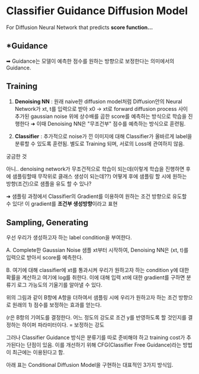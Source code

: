 # Classifier Guidance Diffusion Model

For Diffusion Neural Network that predicts **score function...**

## \*Guidance

➡ Guidance는 모델이 예측한 점수를 원하는 방향으로 보정한다는 의미에서의 Guidance.

## Training

1. **Denoising NN** : 원래 naive한 diffusion model처럼 Diffusion안의 Neural Network가 xt, t를 입력으로 받아 x0 → xt로 forward diffusion process 사이 추가된 gaussian noise 위에 상수배를 곱한 score를 예측하는 방식으로 학습을 진행한다 ➜ 이때 Denoising NN은 "무조건부" 점수를 예측하는 방식으로 훈련됨.

2. **Classifier** : 추가적으로 noise가 낀 이미지에 대해 Classifier가 올바르게 label을 분류할 수 있도록 훈련됨. 별도로 Training 되며, 서로의 Loss에 관여하지 않음.

궁금한 것

아니.. denoising network가 무조건적으로 학습이 되는데(이렇게 학습을 진행하면 후에 샘플링할때 무작위로 클래스 생성이 되는데??) 어떻게 후에 샘플링 할 시에 원하는 방향(조건)으로 샘플을 유도 할 수 있나?

➜ 샘플링 과정에서 Classifier의 Gradient를 이용하여 원하는 조건 방향으로 유도할 수 있다! 이 gradient를 **조건부 생성방향**이라고 표현

## Sampling, Generating

우선 우리가 생성하고자 하는 label condition을 부여한다.

A. Complete한 Gaussian Noise 샘플 xt부터 시작하여, Denoising NN은 (xt, t)를 입력으로 받아서 score를 예측한다.

B. 여기에 대해 classifier에 xt를 통과시켜 우리가 원하고자 하는 condition y에 대한 확률을 계산하고 여기에 log를 취한다. 이에 대해 입력 xt에 대한 gradient를 구하면 분류기 로그 가능도의 기울기를 알아낼 수 있다.



위의 그림과 같이 B항에 A항을 더하여서 샘플링 시에 우리가 원하고자 하는 조건 방향으로 원래의 1) 점수를 보정하는 효과를 얻는다.

(r은 B항의 기여도를 결정한다. 어느 정도의 강도로 조건 y를 반영하도록 할 것인지를 결정하는 하이퍼 파라미터이다. = 보정하는 강도

그러나 Classifier Guidance 방식은 분류기를 따로 준비해야 하고 training cost가 추가된다는 단점이 있음. 이를 개선하기 위해 CFG(Classifier Free Guidance)라는 방법이 최근에는 이용된다고 함.

아래 표는 Conditional Diffusion Model을 구현하는 대표적인 3가지 방식임.



